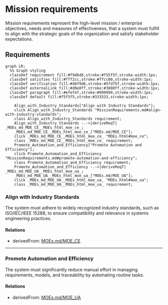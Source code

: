 # Mission requirements

Mission requirements represent the high-level mission / enterprise  objectives, needs and measures of effectiveness, that a system must fulfill to align with the strategic goals of the organization and satisfy stakeholder expectations. 

## Requirements

```mermaid
graph LR;
  %% Graph styling
  classDef requirement fill:#f9d6d6,stroke:#f55f5f,stroke-width:1px;
  classDef satisfies fill:#fff2cc,stroke:#ffcc00,stroke-width:1px;
  classDef verification fill:#d6f9d6,stroke:#5fd75f,stroke-width:1px;
  classDef externalLink fill:#d0e0ff,stroke:#3080ff,stroke-width:1px;
  classDef paragraph fill:#efefef,stroke:#999999,stroke-width:1px;
  classDef default fill:#f5f5f5,stroke:#333333,stroke-width:1px;

    Align_with_Industry_Standards["Align with Industry Standards"];
    click Align_with_Industry_Standards "MissionRequirements.md#align-with-industry-standards";
    class Align_with_Industry_Standards requirement;
    Align_with_Industry_Standards -.->|deriveReqT| _MOEs_md_MOE_CE__MOEs_html_moe_ce_;
    _MOEs_md_MOE_CE__MOEs_html_moe_ce_["MOEs.md/MOE_CE"];
    click _MOEs_md_MOE_CE__MOEs_html_moe_ce_ "MOEs.html#moe_ce";
    class _MOEs_md_MOE_CE__MOEs_html_moe_ce_ requirement;
    Promote_Automation_and_Efficiency["Promote Automation and Efficiency"];
    click Promote_Automation_and_Efficiency "MissionRequirements.md#promote-automation-and-efficiency";
    class Promote_Automation_and_Efficiency requirement;
    Promote_Automation_and_Efficiency -.->|deriveReqT| _MOEs_md_MOE_UA__MOEs_html_moe_ua_;
    _MOEs_md_MOE_UA__MOEs_html_moe_ua_["MOEs.md/MOE_UA"];
    click _MOEs_md_MOE_UA__MOEs_html_moe_ua_ "MOEs.html#moe_ua";
    class _MOEs_md_MOE_UA__MOEs_html_moe_ua_ requirement;
```


### Align with Industry Standards

The system must adhere to widely recognized industry standards, such as ISO/IEC/IEEE 15288, to ensure compatibility and relevance in systems engineering practices.

#### Relations
  * derivedFrom: [MOEs.md/MOE_CE](MOEs.html#moe_ce)

---

### Promote Automation and Efficiency

The system must significantly reduce manual effort in managing requirements, models, and traceability by automating routine tasks.

#### Relations
  * derivedFrom: [MOEs.md/MOE_UA](MOEs.html#moe_ua)